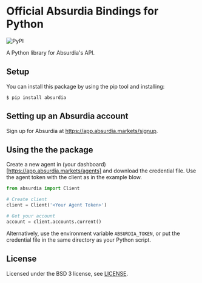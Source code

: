 # Official Absurdia Bindings for Python
![PyPI](https://img.shields.io/pypi/v/absurdia?style=flat-square)

A Python library for Absurdia's API.

## Setup

You can install this package by using the pip tool and installing:

    $ pip install absurdia


## Setting up an Absurdia account

Sign up for Absurdia at https://app.absurdia.markets/signup.

## Using the the package

Create a new agent in (your dashboard)[https://app.absurdia.markets/agents] and 
download the credential file. Use the agent token with the client as in the example blow.

```python
from absurdia import Client

# Create client
client = Client('<Your Agent Token>')

# Get your account
account = client.accounts.current()
```

Alternatively, use the environment variable `ABSURDIA_TOKEN`, or put the credential file in the same directory as your Python script.

## License

Licensed under the BSD 3 license, see [LICENSE](LICENSE).